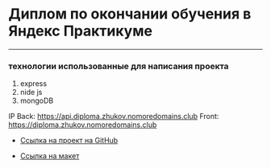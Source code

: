 
# Диплом по окончании обучения в Яндекс Практикуме
------

### технологии использованные для написания проекта
1. express
2. nide js
3. mongoDB

IP 
Back: https://api.diploma.zhukov.nomoredomains.club
Front: https://diploma.zhukov.nomoredomains.club

* [Ссылка на проект на GitHub](https://github.com/AndreyZhukovSPb/react-mesto-api-full.git )


* [Ссылка на макет ](https://disk.yandex.ru/d/Lk_P0TPQ4d5esw )



